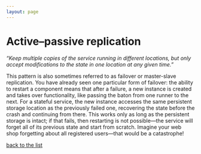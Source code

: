 ```yaml
---
layout: page
---
```

# Active–passive replication

_“Keep multiple copies of the service running in different locations, but only accept modifications to the state in one location at any given time.”_

This pattern is also sometimes referred to as failover or master-slave
replication. You have already seen one particular form of failover: the ability
to restart a component means that after a failure, a new instance is created
and takes over functionality, like passing the baton from one runner to the
next. For a stateful service, the new instance accesses the same persistent
storage location as the previously failed one, recovering the state before the
crash and continuing from there. This works only as long as the persistent
storage is intact; if that fails, then restarting is not possible—the service
will forget all of its previous state and start from scratch. Imagine your web
shop forgetting about all registered users—that would be a catastrophe!


[back to the list](../categories.html)
